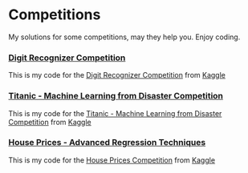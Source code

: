 # Competitions
My solutions for some competitions, may they help you. Enjoy coding.

### [Digit Recognizer Competition](https://github.com/AGMach7/Competitions/blob/main/digit.ipynb)
This is my code for the [Digit Recognizer Competition](https://www.kaggle.com/competitions/digit-recognizer/overview) from [Kaggle](https://www.kaggle.com/)

### [Titanic - Machine Learning from Disaster Competition](https://github.com/AGMach7/Competitions/blob/main/titanic.ipynb)
This is my code for the [Titanic - Machine Learning from Disaster Competition](https://www.kaggle.com/competitions/digit-recognizer/overview) from [Kaggle](https://www.kaggle.com/)


### [House Prices - Advanced Regression Techniques](https://github.com/AGMach7/Competitions/blob/main/house_price.ipynb)
This is my code for the [House Prices Competition](https://www.kaggle.com/competitions/house-prices-advanced-regression-techniques) from [Kaggle](https://www.kaggle.com/)
